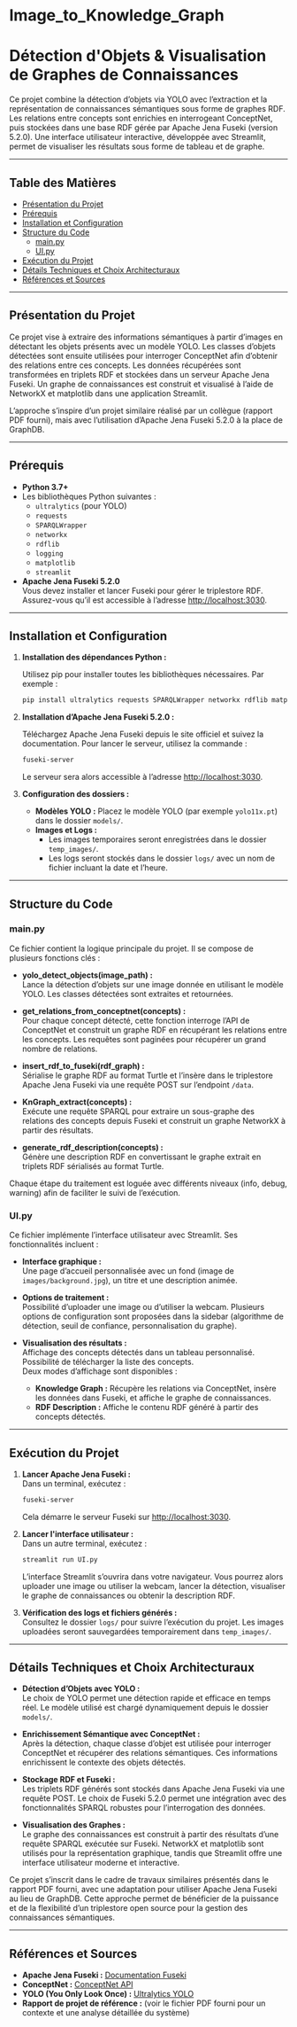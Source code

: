 # Image_to_Knowledge_Graph

# Détection d'Objets & Visualisation de Graphes de Connaissances

Ce projet combine la détection d’objets via YOLO avec l’extraction et la représentation de connaissances sémantiques sous forme de graphes RDF. Les relations entre concepts sont enrichies en interrogeant ConceptNet, puis stockées dans une base RDF gérée par Apache Jena Fuseki (version 5.2.0). Une interface utilisateur interactive, développée avec Streamlit, permet de visualiser les résultats sous forme de tableau et de graphe.

---

## Table des Matières

- [Présentation du Projet](#présentation-du-projet)
- [Prérequis](#prérequis)
- [Installation et Configuration](#installation-et-configuration)
- [Structure du Code](#structure-du-code)
  - [main.py](#mainpy)
  - [UI.py](#uipy)
- [Exécution du Projet](#exécution-du-projet)
- [Détails Techniques et Choix Architecturaux](#détails-techniques-et-choix-architecturaux)
- [Références et Sources](#références-et-sources)

---

## Présentation du Projet

Ce projet vise à extraire des informations sémantiques à partir d’images en détectant les objets présents avec un modèle YOLO. Les classes d’objets détectées sont ensuite utilisées pour interroger ConceptNet afin d’obtenir des relations entre ces concepts. Les données récupérées sont transformées en triplets RDF et stockées dans un serveur Apache Jena Fuseki. Un graphe de connaissances est construit et visualisé à l’aide de NetworkX et matplotlib dans une application Streamlit.

L’approche s’inspire d’un projet similaire réalisé par un collègue (rapport PDF fourni), mais avec l’utilisation d’Apache Jena Fuseki 5.2.0 à la place de GraphDB.

---

## Prérequis

- **Python 3.7+**
- Les bibliothèques Python suivantes :
  - `ultralytics` (pour YOLO)
  - `requests`
  - `SPARQLWrapper`
  - `networkx`
  - `rdflib`
  - `logging`
  - `matplotlib`
  - `streamlit`
- **Apache Jena Fuseki 5.2.0**  
  Vous devez installer et lancer Fuseki pour gérer le triplestore RDF. Assurez-vous qu’il est accessible à l’adresse [http://localhost:3030](http://localhost:3030).

---

## Installation et Configuration

1. **Installation des dépendances Python :**

   Utilisez pip pour installer toutes les bibliothèques nécessaires. Par exemple :

   ```bash
   pip install ultralytics requests SPARQLWrapper networkx rdflib matplotlib streamlit
   ```

2. **Installation d’Apache Jena Fuseki 5.2.0 :**

   Téléchargez Apache Jena Fuseki depuis le site officiel et suivez la documentation. Pour lancer le serveur, utilisez la commande :

   ```bash
   fuseki-server
   ```

   Le serveur sera alors accessible à l’adresse [http://localhost:3030](http://localhost:3030).

3. **Configuration des dossiers :**

   - **Modèles YOLO :** Placez le modèle YOLO (par exemple `yolo11x.pt`) dans le dossier `models/`.
   - **Images et Logs :**  
     - Les images temporaires seront enregistrées dans le dossier `temp_images/`.
     - Les logs seront stockés dans le dossier `logs/` avec un nom de fichier incluant la date et l’heure.

---

## Structure du Code

### main.py

Ce fichier contient la logique principale du projet. Il se compose de plusieurs fonctions clés :

- **yolo_detect_objects(image_path) :**  
  Lance la détection d’objets sur une image donnée en utilisant le modèle YOLO. Les classes détectées sont extraites et retournées.

- **get_relations_from_conceptnet(concepts) :**  
  Pour chaque concept détecté, cette fonction interroge l’API de ConceptNet et construit un graphe RDF en récupérant les relations entre les concepts. Les requêtes sont paginées pour récupérer un grand nombre de relations.

- **insert_rdf_to_fuseki(rdf_graph) :**  
  Sérialise le graphe RDF au format Turtle et l’insère dans le triplestore Apache Jena Fuseki via une requête POST sur l’endpoint `/data`.

- **KnGraph_extract(concepts) :**  
  Exécute une requête SPARQL pour extraire un sous-graphe des relations des concepts depuis Fuseki et construit un graphe NetworkX à partir des résultats.

- **generate_rdf_description(concepts) :**  
  Génère une description RDF en convertissant le graphe extrait en triplets RDF sérialisés au format Turtle.

Chaque étape du traitement est loguée avec différents niveaux (info, debug, warning) afin de faciliter le suivi de l’exécution.

### UI.py

Ce fichier implémente l’interface utilisateur avec Streamlit. Ses fonctionnalités incluent :

- **Interface graphique :**  
  Une page d’accueil personnalisée avec un fond (image de `images/background.jpg`), un titre et une description animée.

- **Options de traitement :**  
  Possibilité d’uploader une image ou d’utiliser la webcam. Plusieurs options de configuration sont proposées dans la sidebar (algorithme de détection, seuil de confiance, personnalisation du graphe).

- **Visualisation des résultats :**  
  Affichage des concepts détectés dans un tableau personnalisé. Possibilité de télécharger la liste des concepts.  
  Deux modes d’affichage sont disponibles :
  - **Knowledge Graph :** Récupère les relations via ConceptNet, insère les données dans Fuseki, et affiche le graphe de connaissances.
  - **RDF Description :** Affiche le contenu RDF généré à partir des concepts détectés.

---

## Exécution du Projet

1. **Lancer Apache Jena Fuseki :**  
   Dans un terminal, exécutez :

   ```bash
   fuseki-server
   ```

   Cela démarre le serveur Fuseki sur [http://localhost:3030](http://localhost:3030).

2. **Lancer l'interface utilisateur :**  
   Dans un autre terminal, exécutez :

   ```bash
   streamlit run UI.py
   ```

   L’interface Streamlit s’ouvrira dans votre navigateur. Vous pourrez alors uploader une image ou utiliser la webcam, lancer la détection, visualiser le graphe de connaissances ou obtenir la description RDF.

3. **Vérification des logs et fichiers générés :**  
   Consultez le dossier `logs/` pour suivre l’exécution du projet. Les images uploadées seront sauvegardées temporairement dans `temp_images/`.

---

## Détails Techniques et Choix Architecturaux

- **Détection d’Objets avec YOLO :**  
  Le choix de YOLO permet une détection rapide et efficace en temps réel. Le modèle utilisé est chargé dynamiquement depuis le dossier `models/`.

- **Enrichissement Sémantique avec ConceptNet :**  
  Après la détection, chaque classe d’objet est utilisée pour interroger ConceptNet et récupérer des relations sémantiques. Ces informations enrichissent le contexte des objets détectés.

- **Stockage RDF et Fuseki :**  
  Les triplets RDF générés sont stockés dans Apache Jena Fuseki via une requête POST. Le choix de Fuseki 5.2.0 permet une intégration avec des fonctionnalités SPARQL robustes pour l’interrogation des données.

- **Visualisation des Graphes :**  
  Le graphe des connaissances est construit à partir des résultats d’une requête SPARQL exécutée sur Fuseki. NetworkX et matplotlib sont utilisés pour la représentation graphique, tandis que Streamlit offre une interface utilisateur moderne et interactive.

Ce projet s’inscrit dans le cadre de travaux similaires présentés dans le rapport PDF fourni, avec une adaptation pour utiliser Apache Jena Fuseki au lieu de GraphDB. Cette approche permet de bénéficier de la puissance et de la flexibilité d’un triplestore open source pour la gestion des connaissances sémantiques.

---

## Références et Sources

- **Apache Jena Fuseki :** [Documentation Fuseki](https://jena.apache.org/documentation/fuseki2/)
- **ConceptNet :** [ConceptNet API](https://conceptnet.io/)
- **YOLO (You Only Look Once) :** [Ultralytics YOLO](https://github.com/ultralytics/ultralytics)
- **Rapport de projet de référence :** (voir le fichier PDF fourni pour un contexte et une analyse détaillée du système)
